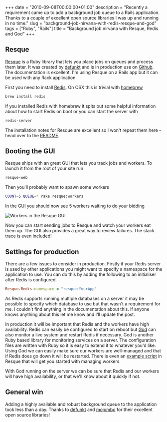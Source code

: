 +++
date = "2010-09-08T00:00:00+01:00"
description = "Recently a requirement came up to add a background job queue to a Rails application. Thanks to a couple of excellent open source libraries I was up and running in no time."
slug = "background-job-nirvana-with-redis-resque-and-god"
tags = ["Ruby", "Rails"]
title = "Background job nirvana with Resque, Redis and God"
+++

## Resque

[Resque][5] is a Ruby library that lets you place jobs on queues and process
them later. It was created by [defunkt][4] and is in production use on
[Github][10]. The documentation is excellent. I'm using Resque on a Rails app
but it can be used with any Rack application.

First you need to install [Redis][7]. On OSX this is trivial with [homebrew][6]

```sh
brew install redis
```

If you installed Redis with homebrew it spits out some helpful information about
how to start Redis on boot or you can start the server with

```sh
redis-server
```

The installation notes for Resque are excellent so I won't repeat them here -
head over to the [README][8].

## Booting the GUI

Resque ships with an great GUI that lets you track jobs and workers. To launch
it from the root of your site run

```sh
resque-web
```

Then you'll probably want to spawn some workers

```sh
COUNT=5 QUEUE=* rake resque:workers
```

In the GUI you should now see 5 workers waiting to do your bidding

![Workers in the Resque GUI][9]

Now you can start sending jobs to Resque and watch your workers eat them up. The
GUI also provides a great way to review failures. The stack trace is even
included!

## Settings for production

There are a few issues to consider in production. Firstly if your Redis server
is used by other applications you might want to specify a namespace for the
application to use. You can do this by adding the following to an initialiser
after Redis is configured.

```ruby
Resque.Redis.namespace = "resque:YourApp"
```

As Redis supports running multiple databases on a server it may be possible to
specify which database to use but that wasn't a requirement for me. I couldn't
find anything in the documentation about this. If anyone knows anything about
this let me know and I'll update the post.

In production it will be important that Redis and the workers have high
availability. Redis can easily be configured to start on reboot but [God][2] can
also monitor a live system and restart Redis if necessary. God is another Ruby
based library for monitoring services on a server. The configuration files are
written with Ruby so it is easy to extend it to whatever you'd like. Using God
we can easily make sure our workers are well-managed and that if Redis does go
down it will be restarted. There is even an [example script][1] in Resque that
will get you started with managing workers.

With God running on the server we can be sure that Redis and our workers will
have high availability, or that we'll know about it quickly if not.

## General win

Adding a highly available and robust background queue to the application took
less than a day. Thanks to [defunkt][4] and [mojombo][3] for their excellent
open source libraries!

[1]: http://github.com/defunkt/resque/blob/master/examples/god/resque.god
[2]: http://god.rubyforge.org/
[3]: http://tom.preston-werner.com/
[4]: http://chriswanstrath.com/
[5]: http://github.com/defunkt/resque/
[6]: http://github.com/mxcl/homebrew
[7]: http://code.google.com/p/redis/
[8]: http://github.com/defunkt/resque/blob/master/README.markdown
[9]: /images/articles/resque_workers.webp
[10]: http://github.com
